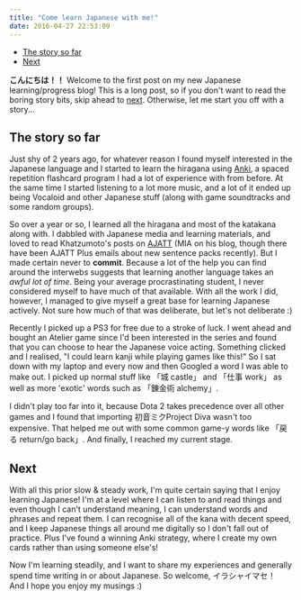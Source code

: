 ```yaml
---
title: "Come learn Japanese with me!"
date: 2016-04-27 22:53:09
---
```


* [The story so far][]
* [Next][]

[The story so far]: #the-story-so-far
[Next]: #next

**こんにちは！！** Welcome to the first post on my new Japanese
learning/progress blog! This is a long post, so if you don't want to read the
boring story bits, skip ahead to [next][]. Otherwise, let me start you off with
a story...


<h2 id="the-story-so-far">The story so far</h2>

[Anki]: http://ankisrs.net/
[AJATT]: http://www.alljapaneseallthetime.com/blog/

Just shy of 2 years ago, for whatever reason I found myself interested in the
Japanese language and I started to learn the hiragana using [Anki][], a spaced
repetition flashcard program I had a lot of experience with from before. At the
same time I started listening to a lot more music, and a lot of it ended up
being Vocaloid and other Japanese stuff (along with game soundtracks and some
random groups).

So over a year or so, I learned all the hiragana and most of the katakana along
with. I dabbled with Japanese media and learning materials, and loved to read
Khatzumoto's posts on [AJATT][] (MIA on his blog, though there have been AJATT
Plus emails about new sentence packs recently). But I made certain never to
**commit**. Because a lot of the help you can find around the interwebs suggests
that learning another language takes an *awful lot of time*. Being your average
procrastinating student, I never considered myself to have much of that
available. With all the work I did, however, I managed to give myself a great
base for learning Japanese actively. Not sure how much of that was deliberate,
but let's not deliberate :)

Recently I picked up a PS3 for free due to a stroke of luck. I went ahead and
bought an Atelier game since I'd been interested in the series and found that
you can choose to hear the Japanese voice acting. Something clicked and I
realised, "I could learn kanji while playing games like this!" So I sat down
with my laptop and every now and then Googled a word I was able to make out. I
picked up normal stuff like 「城 castle」 and 「仕事 work」 as well as more
'exotic' words such as 「錬金術 alchemy」.

I didn't play too far into it, because Dota 2 takes precedence over all other
games and I found that importing 初音ミクProject Diva wasn't too expensive. That
helped me out with some common game-y words like 「戻る return/go back」. And
finally, I reached my current stage.


<h2 id="next">Next</h2>

With all this prior slow & steady work, I'm quite certain saying that I enjoy
learning Japanese! I'm at a level where I can listen to and read things and even
though I can't understand meaning, I can understand words and phrases and repeat
them. I can recognise all of the kana with decent speed, and I keep Japanese
things all around me digitally so I don't fall out of practice. Plus I've found
a winning Anki strategy, where I create my own cards rather than using someone
else's!

Now I'm learning steadily, and I want to share my experiences and generally
spend time writing in or about Japanese. So welcome, イラシャイマセ！ And I hope
you enjoy my musings :)
